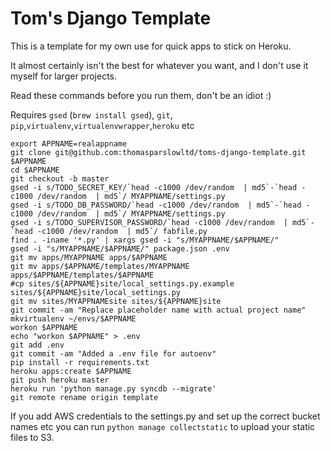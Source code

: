 Tom's Django Template
=====================

This is a template for my own use for quick apps to stick on Heroku.
  
It almost certainly isn't the best for whatever you want, and I don't use it myself for larger projects.

Read these commands before you run them, don't be an idiot :)

Requires `gsed` (`brew install gsed`), `git`, `pip`,`virtualenv`,`virtualenvwrapper`,`heroku` etc

```
export APPNAME=realappname
git clone git@github.com:thomasparslowltd/toms-django-template.git $APPNAME
cd $APPNAME
git checkout -b master
gsed -i s/TODO_SECRET_KEY/`head -c1000 /dev/random  | md5`-`head -c1000 /dev/random  | md5`/ MYAPPNAME/settings.py
gsed -i s/TODO_DB_PASSWORD/`head -c1000 /dev/random  | md5`-`head -c1000 /dev/random  | md5`/ MYAPPNAME/settings.py
gsed -i s/TODO_SUPERVISOR_PASSWORD/`head -c1000 /dev/random  | md5`-`head -c1000 /dev/random  | md5`/ fabfile.py
find . -iname '*.py' | xargs gsed -i "s/MYAPPNAME/$APPNAME/"
gsed -i "s/MYAPPNAME/$APPNAME/" package.json .env
git mv apps/MYAPPNAME apps/$APPNAME
git mv apps/$APPNAME/templates/MYAPPNAME apps/$APPNAME/templates/$APPNAME
#cp sites/${APPNAME}site/local_settings.py.example sites/${APPNAME}site/local_settings.py
git mv sites/MYAPPNAMEsite sites/${APPNAME}site
git commit -am "Replace placeholder name with actual project name"
mkvirtualenv ~/envs/$APPNAME
workon $APPNAME
echo "workon $APPNAME" > .env
git add .env
git commit -am "Added a .env file for autoenv"
pip install -r requirements.txt
heroku apps:create $APPNAME
git push heroku master
heroku run 'python manage.py syncdb --migrate'
git remote rename origin template
```

If you add AWS credentials to the settings.py and set up the correct bucket names etc you can run `python manage collectstatic` to upload your static files to S3.

